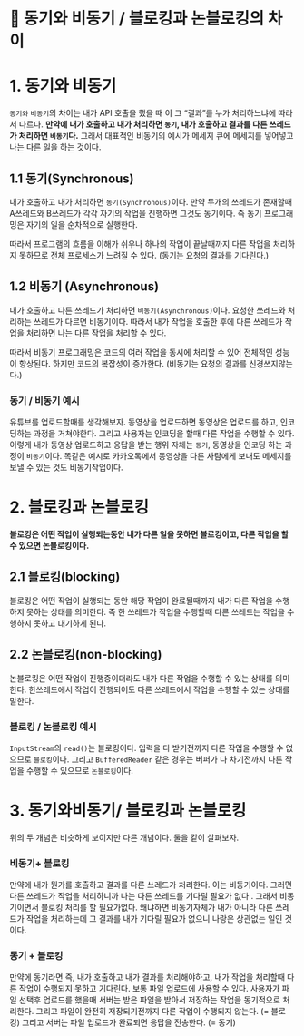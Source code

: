 # 📌 동기와 비동기 / 블로킹과 논블로킹의 차이

# 1. 동기와 비동기

`동기와` `비동기`의 차이는 내가 API 호출을 했을 때 이 그 “결과”를 누가 처리하느냐에 따라서 다르다. **만약에  내가 호출하고 내가 처리하면 `동기`,  내가 호출하고 결과를 다른 쓰레드가 처리하면 `비동기`다.** 그래서 대표적인 비동기의 예시가 메세지 큐에 메세지를 넣어넣고 나는 다른 일을 하는 것이다.

## 1.1 동기(Synchronous)

내가 호출하고 내가 처리하면 `동기(Synchronous)`이다. 만약 두개의 쓰레드가 존재할때 A쓰레드와 B쓰레드가 각각 자기의 작업을 진행하면 그것도 동기이다.  즉 동기 프로그래밍은 자기의 일을 순차적으로 실행한다.

따라서 프로그램의 흐름을 이해가 쉬우나 하나의 작업이 끝날때까지 다른 작업을 처리하지 못하므로 전체 프로세스가 느려질 수 있다.
(동기는 요청의 결과를 기다린다.)

## 1.2 비동기 (Asynchronous)

내가 호출하고 다른 쓰레드가 처리하면 `비동기(Asynchronous)`이다. 요청한 쓰레드와 처리하는 쓰레드가 다르면 비동기이다. 따라서 내가 작업을 호출한 후에 다른 쓰레드가 작업을 처리하면 나는 다른 작업을 처리할 수 있다.

따라서 비동기 프로그래밍은 코드의 여러 작업을 동시에 처리할 수 있어 전체적인 성능이 향상된다. 하지만 코드의 복잡성이 증가한다.
(비동기는 요청의 결과를 신경쓰지않는다.)

### 동기 / 비동기 예시

유튜브를 업로드할때를 생각해보자. 동영상을 업로드하면 동영상은 업로드를 하고, 인코딩하는 과정을 거쳐야한다. 그리고 사용자는 인코딩을 할때 다른 작업을 수행할 수 있다. 이렇게 내가 동영상 업로드하고 응답을 받는 행위 자체는 `동기`, 동영상을 인코딩 하는 과정이 `비동기`이다. 똑같은 예시로 카카오톡에서 동영상을 다른 사람에게 보내도 메세지를 보낼 수 있는 것도 비동기작업이다.

# 2. 블로킹과 논블로킹

**블로킹은 어떤 작업이 실행되는동안 내가 다른 일을 못하면 블로킹이고, 다른 작업을 할 수 있으면 논블로킹이다.**

## 2.1 블로킹(blocking)

블로킹은 어떤 작업이 실행되는 동안 해당 작업이 완료될때까지 내가 다른 작업을 수행하지 못하는 상태를 의미한다. 즉 한 쓰레드가 작업을 수행할때 다른 쓰레드는 작업을 수행하지 못하고 대기하게 된다.

## 2.2 논블로킹(non-blocking)

논블로킹은 어떤 작업이 진행중이더라도 내가 다른 작업을 수행할 수 있는 상태를 의미한다. 한쓰레드에서 작업이 진행되어도 다른 쓰레드에서 작업을 수행할 수 있는 상태를 말한다.

### 블로킹 / 논블로킹 예시

`InputStream`의 `read()`는 블로킹이다. 입력을 다 받기전까지 다른 작업을 수행할 수 없으므로 `블로킹`이다. 그리고 `BufferedReader` 같은 경우는 버퍼가 다 차기전까지 다른 작업을 수행할 수 있으므로 `논블로킹`이다.

# 3. 동기와비동기/ 블로킹과 논블로킹

위의 두 개념은 비슷하게 보이지만 다른 개념이다. 둘을 같이 살펴보자.

### 비동기+ 블로킹

만약에 내가 뭔가를 호출하고 결과를 다른 쓰레드가 처리한다. 이는 비동기이다. 그러면 다른 쓰레드가 작업을 처리하니까 나는 다른 쓰레드를 기다릴 필요가 없다 . 그래서 비동기이면서 블로킹 처리를 할 필요가없다. 왜냐하면 비동기자체가 내가 아니라 다른 쓰레드가 작업을 처리하는데 그 결과를 내가 기다릴 필요가 없으니 나랑은 상관없는 일인 것이다.

### 동기 + 블로킹

만약에 동기라면 즉, 내가 호출하고 내가 결과를 처리해야하고, 내가 작업을 처리할때 다른 작업이 수행되지 못하고 기다린다. 보통 파일 업로드에 사용할 수 있다. 사용자가 파일 선택후 업로드를 했을때 서버는 받은 파일을 받아서 저장하는 작업을 동기적으로 처리한다. 그리고 파일이 완전히 저장되기전까지 다른 작업이 수행되지 않는다. (= 블로킹) 그리고 서버는 파일 업로드가 완료되면 응답을 전송한다. (= 동기)